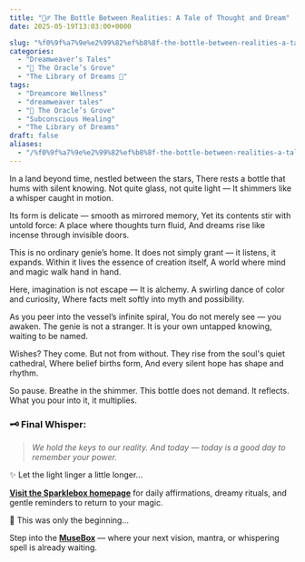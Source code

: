 ```yaml
---
title: "🧞‍♂️ The Bottle Between Realities: A Tale of Thought and Dream"
date: 2025-05-19T13:03:00+0000

slug: "%f0%9f%a7%9e%e2%99%82%ef%b8%8f-the-bottle-between-realities-a-tale-of-thought-and-dream"
categories:
  - "Dreamweaver’s Tales"
  - "🔮 The Oracle’s Grove"
  - "The Library of Dreams 📜"
tags:
  - "Dreamcore Wellness"
  - "dreamweaver tales"
  - "🔮 The Oracle’s Grove"
  - "Subconscious Healing"
  - "The Library of Dreams"
draft: false
aliases:
  - "/%f0%9f%a7%9e%e2%99%82%ef%b8%8f-the-bottle-between-realities-a-tale-of-thought-and-dream/"
---
```

In a land beyond time, nestled between the stars,
There rests a bottle that hums with silent knowing.
Not quite glass, not quite light —
It shimmers like a whisper caught in motion.

Its form is delicate — smooth as mirrored memory,
Yet its contents stir with untold force:
A place where thoughts turn fluid,
And dreams rise like incense through invisible doors.

This is no ordinary genie’s home.
It does not simply grant — it listens, it expands.
Within it lives the essence of creation itself,
A world where mind and magic walk hand in hand.

Here, imagination is not escape —
It is alchemy.
A swirling dance of color and curiosity,
Where facts melt softly into myth and possibility.

As you peer into the vessel’s infinite spiral,
You do not merely see — you awaken.
The genie is not a stranger.
It is your own untapped knowing, waiting to be named.

Wishes? They come. But not from without.
They rise from the soul's quiet cathedral,
Where belief births form,
And every silent hope has shape and rhythm.

So pause.
Breathe in the shimmer.
This bottle does not demand. It reflects.
What you pour into it, it multiplies.

### 🗝️ Final Whisper:

> *We hold the keys to our reality.*
*And today — today is a good day to remember your power.*

✨ Let the light linger a little longer...

[**Visit the Sparklebox homepage**](https://sparklebox.blog) for daily affirmations, dreamy rituals, and gentle reminders to return to your magic.

💭 This was only the beginning...

Step into the [**MuseBox**](https://sparklebox.blog/tag/musebox) — where your next vision, mantra, or whispering spell is already waiting.